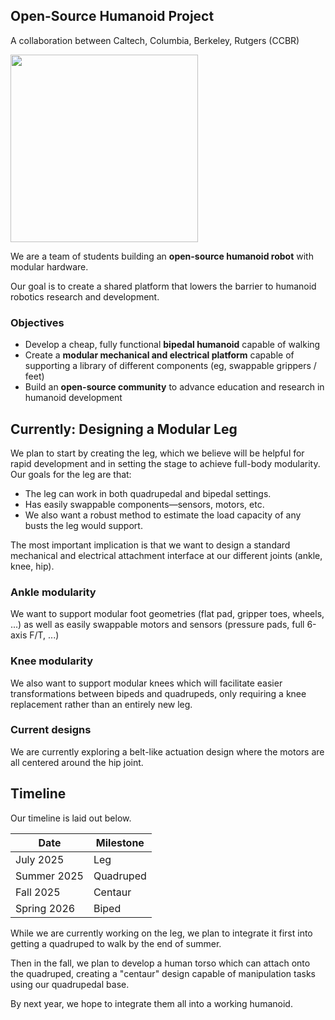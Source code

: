 ## Open-Source Humanoid Project
A collaboration between Caltech, Columbia, Berkeley, Rutgers (CCBR)

<img src="https://github.com/user-attachments/assets/38926b09-3791-4f6d-ab38-10d959024f7e" width="300" />

We are a team of students building an **open-source humanoid robot** with modular hardware. 

Our goal is to create a shared platform that lowers the barrier to humanoid robotics research and development.

### Objectives
- Develop a cheap, fully functional **bipedal humanoid** capable of walking
- Create a **modular mechanical and electrical platform** capable of supporting a library of different components (eg, swappable grippers / feet)
- Build an **open-source community** to advance education and research in humanoid development

## Currently: Designing a Modular Leg
We plan to start by creating the leg, which we believe will be helpful for rapid development and in setting the stage to achieve full-body modularity. Our goals for the leg are that:
- The leg can work in both quadrupedal and bipedal settings.
- Has easily swappable components—sensors, motors, etc.
- We also want a robust method to estimate the load capacity of any busts the leg would support.

The most important implication is that we want to design a standard mechanical and electrical attachment interface at our different joints (ankle, knee, hip).

### Ankle modularity
We want to support modular foot geometries (flat pad, gripper toes, wheels, ...) as well as easily swappable motors and sensors (pressure pads, full 6-axis F/T, ...)

### Knee modularity
We also want to support modular knees which will facilitate easier transformations between bipeds and quadrupeds, only requiring a knee replacement rather than an entirely new leg.

### Current designs
We are currently exploring a belt-like actuation design where the motors are all centered around the hip joint. 

## Timeline
Our timeline is laid out below.

| Date        | Milestone |
| ----------- | --------- |
| July 2025   | Leg       |
| Summer 2025 | Quadruped |
| Fall 2025   | Centaur   |
| Spring 2026 | Biped     |

While we are currently working on the leg, we plan to integrate it first into getting a quadruped to walk by the end of summer.

Then in the fall, we plan to develop a human torso which can attach onto the quadruped, creating a "centaur" design capable of manipulation tasks using our quadrupedal base. 

By next year, we hope to integrate them all into a working humanoid.
